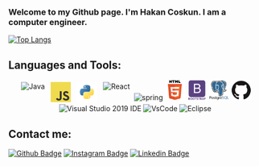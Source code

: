 ### Welcome to my Github page.  I'm Hakan Coskun. I am a computer engineer.  



[![Top Langs](https://github-readme-stats.vercel.app/api/top-langs/?username=hakancoskun11)](https://github.com/anuraghazra/github-readme-stats)




## Languages and Tools:
<p align="center">
<img src="https://toppng.com/uploads/preview/java-logo-11609365784e4gmvr3iyr.png" alt="Java" height="40" style="vertical-align:top; margin:4px">
<img src="https://raw.githubusercontent.com/github/explore/80688e429a7d4ef2fca1e82350fe8e3517d3494d/topics/javascript/javascript.png" alt="Javascript" height="40" style="vertical-align:top; margin:4px">
<img src="https://raw.githubusercontent.com/github/explore/80688e429a7d4ef2fca1e82350fe8e3517d3494d/topics/python/python.png" alt="Python" height="40" style="vertical-align:top; margin:4px">
<img src="https://dwglogo.com/wp-content/uploads/2017/09/1460px-React_logo.png" alt="React" height="40" style="vertical-align:top; margin:4px">
 <img src="https://www.vectorlogo.zone/logos/springio/springio-icon.svg" alt="spring" width="40" height="40"/>
<img src="https://raw.githubusercontent.com/devicons/devicon/master/icons/html5/html5-original-wordmark.svg" alt="html5" width="40" height="40"/> 
<img src="https://raw.githubusercontent.com/devicons/devicon/master/icons/bootstrap/bootstrap-plain-wordmark.svg" alt="bootstrap" width="40" height="40"/>
<img src="https://raw.githubusercontent.com/devicons/devicon/master/icons/postgresql/postgresql-original-wordmark.svg" alt="postgresql" width="40" height="40"/> 
<img src="https://raw.githubusercontent.com/devicons/devicon/master/icons/github/github-original.svg" alt="github" width="40" height="40"/> 
<img src="https://i.pinimg.com/originals/ff/00/07/ff0007b52b67bbc5f86b88769e9c1b67.png" alt="Visual Studio 2019 IDE" width="45" height="40"/> 
<img src="https://upload.wikimedia.org/wikipedia/commons/thumb/9/9a/Visual_Studio_Code_1.35_icon.svg/1024px-Visual_Studio_Code_1.35_icon.svg.png" alt="VsCode" width="40" height="40"/>
<img src="https://cdn.worldvectorlogo.com/logos/eclipse-11.svg" alt="Eclipse" width="40" height="40"/>
</p>


## Contact me:

[![Github Badge](https://img.shields.io/badge/-Github-000?style=quare&labelColor=000&logo=Github&logoColor=white&link=link)](https://github.com/hakancoskun11) 
[![Instagram Badge](https://img.shields.io/badge/-Instagram-C13584?style=flat-quare&labelColor=C13584&logo=instagram&logoColor=white&link=link)](https://www.instagram.com/vhakancoskun/)
[![Linkedin Badge](https://img.shields.io/badge/-Linkedin-C13584?style=flat-quare&labelColor=C13584&logo=linkedin&logoColor=white&link=link)](https://www.linkedin.com/in/hakancoskun11/)
